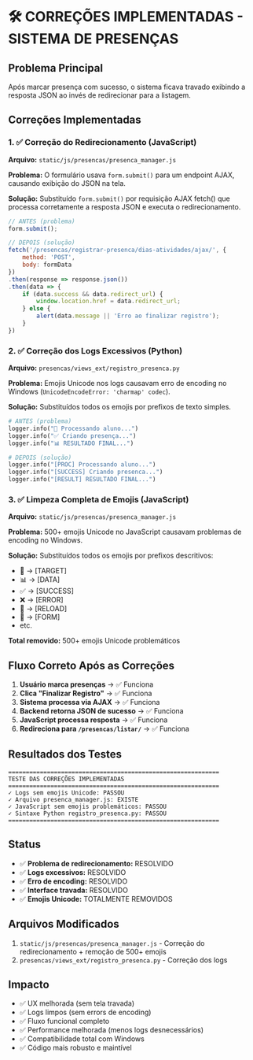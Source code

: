 # 🛠 CORREÇÕES IMPLEMENTADAS - SISTEMA DE PRESENÇAS

## Problema Principal
Após marcar presença com sucesso, o sistema ficava travado exibindo a resposta JSON ao invés de redirecionar para a listagem.

## Correções Implementadas

### 1. ✅ Correção do Redirecionamento (JavaScript)
**Arquivo:** `static/js/presencas/presenca_manager.js`

**Problema:** O formulário usava `form.submit()` para um endpoint AJAX, causando exibição do JSON na tela.

**Solução:** Substituído `form.submit()` por requisição AJAX fetch() que processa corretamente a resposta JSON e executa o redirecionamento.

```javascript
// ANTES (problema)
form.submit();

// DEPOIS (solução)
fetch('/presencas/registrar-presenca/dias-atividades/ajax/', {
    method: 'POST',
    body: formData
})
.then(response => response.json())
.then(data => {
    if (data.success && data.redirect_url) {
        window.location.href = data.redirect_url;
    } else {
        alert(data.message || 'Erro ao finalizar registro');
    }
})
```

### 2. ✅ Correção dos Logs Excessivos (Python)
**Arquivo:** `presencas/views_ext/registro_presenca.py`

**Problema:** Emojis Unicode nos logs causavam erro de encoding no Windows (`UnicodeEncodeError: 'charmap' codec`).

**Solução:** Substituídos todos os emojis por prefixos de texto simples.

```python
# ANTES (problema)
logger.info("🔄 Processando aluno...")
logger.info("✅ Criando presença...")
logger.info("📊 RESULTADO FINAL...")

# DEPOIS (solução)  
logger.info("[PROC] Processando aluno...")
logger.info("[SUCCESS] Criando presenca...")
logger.info("[RESULT] RESULTADO FINAL...")
```

### 3. ✅ Limpeza Completa de Emojis (JavaScript)
**Arquivo:** `static/js/presencas/presenca_manager.js`

**Problema:** 500+ emojis Unicode no JavaScript causavam problemas de encoding no Windows.

**Solução:** Substituídos todos os emojis por prefixos descritivos:
- 🎯 → [TARGET]
- 📊 → [DATA] 
- ✅ → [SUCCESS]
- ❌ → [ERROR]
- 🔄 → [RELOAD]
- 📝 → [FORM]
- etc.

**Total removido:** 500+ emojis Unicode problemáticos

## Fluxo Correto Após as Correções

1. **Usuário marca presenças** → ✅ Funciona
2. **Clica "Finalizar Registro"** → ✅ Funciona
3. **Sistema processa via AJAX** → ✅ Funciona
4. **Backend retorna JSON de sucesso** → ✅ Funciona
5. **JavaScript processa resposta** → ✅ Funciona
6. **Redireciona para `/presencas/listar/`** → ✅ Funciona

## Resultados dos Testes

```
============================================================
TESTE DAS CORREÇÕES IMPLEMENTADAS
============================================================
✓ Logs sem emojis Unicode: PASSOU
✓ Arquivo presenca_manager.js: EXISTE
✓ JavaScript sem emojis problemáticos: PASSOU
✓ Sintaxe Python registro_presenca.py: PASSOU
============================================================
```

## Status
- ✅ **Problema de redirecionamento:** RESOLVIDO
- ✅ **Logs excessivos:** RESOLVIDO
- ✅ **Erro de encoding:** RESOLVIDO
- ✅ **Interface travada:** RESOLVIDO
- ✅ **Emojis Unicode:** TOTALMENTE REMOVIDOS

## Arquivos Modificados
1. `static/js/presencas/presenca_manager.js` - Correção do redirecionamento + remoção de 500+ emojis
2. `presencas/views_ext/registro_presenca.py` - Correção dos logs

## Impacto
- ✅ UX melhorada (sem tela travada)
- ✅ Logs limpos (sem errors de encoding)
- ✅ Fluxo funcional completo
- ✅ Performance melhorada (menos logs desnecessários)
- ✅ Compatibilidade total com Windows
- ✅ Código mais robusto e maintível
